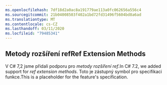 ```yaml
---
ms.openlocfilehash: 7df18d2a0ac8a191779ae113a0fc062656a556c4
ms.sourcegitcommit: 21b04008503f402a1bd72fd31496f5604bd8a6ad
ms.translationtype: MT
ms.contentlocale: cs-CZ
ms.lasthandoff: 03/11/2020
ms.locfileid: "79485341"
---
```

## <a name="ref-extension-methods"></a><span data-ttu-id="9f1bd-101">Metody rozšíření ref</span><span class="sxs-lookup"><span data-stu-id="9f1bd-101">Ref Extension Methods</span></span>

<span data-ttu-id="9f1bd-102">V C# 7,2 jsme přidali podporu pro *metody rozšíření ref*.</span><span class="sxs-lookup"><span data-stu-id="9f1bd-102">In C# 7.2, we added support for *ref extension methods*.</span></span>  <span data-ttu-id="9f1bd-103">Toto je zástupný symbol pro specifikaci funkce.</span><span class="sxs-lookup"><span data-stu-id="9f1bd-103">This is a placeholder for the feature's specification.</span></span>

